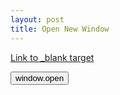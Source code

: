 ```yaml
---
layout: post
title: Open New Window
---
```


<a href="https://charliemchapman.com/playground/new-window" target="_blank">Link to _blank target</a>

<button onclick="myFunction()">window.open</button>

<script>
function myFunction() {
  window.open("https://charliemchapman.com/playground/new-window");
}
</script>